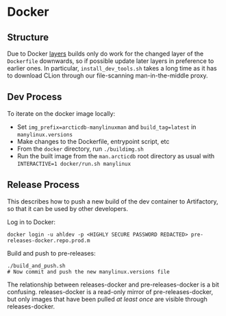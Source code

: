 # Docker

## Structure

Due to Docker [layers](https://docs.docker.com/storage/storagedriver/#images-and-layers) builds
only do work for the changed layer of the `Dockerfile` downwards, so if possible update later layers
in preference to earlier ones. In particular, `install_dev_tools.sh` takes a long time as it has to download CLion through our file-scanning man-in-the-middle proxy.

## Dev Process

To iterate on the docker image locally:
 * Set `img_prefix=arcticdb-manylinuxman` and `build_tag=latest` in `manylinux.versions`
 * Make changes to the Dockerfile, entrypoint script, etc
 * From the `docker` directory, run `./buildimg.sh`
 * Run the built image from the `man.arcticdb` root directory as usual with `INTERACTIVE=1 docker/run.sh manylinux`

## Release Process

This describes how to push a new build of the dev container to Artifactory, so that it can be used
by other developers.

Log in to Docker:

`docker login -u ahldev -p <HIGHLY SECURE PASSWORD REDACTED> pre-releases-docker.repo.prod.m`

Build and push to pre-releases:

```
./build_and_push.sh
# Now commit and push the new manylinux.versions file
```

The relationship between releases-docker and pre-releases-docker is a bit confusing. releases-docker
is a read-only mirror of pre-releases-docker, but only images that have been pulled _at least once_ are
visible through releases-docker.

